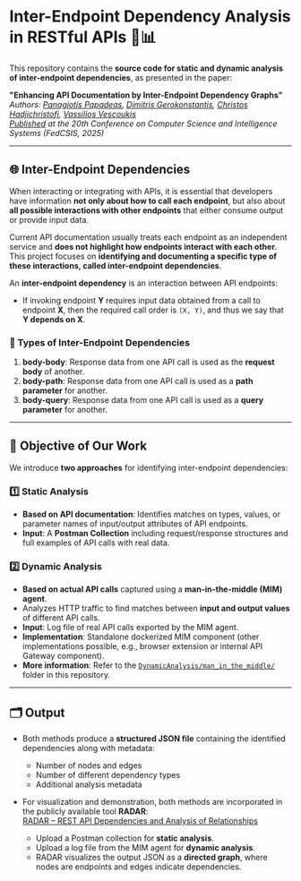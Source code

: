 # Inter-Endpoint Dependency Analysis in RESTful APIs 🔗📊

This repository contains the **source code for static and dynamic analysis of inter-endpoint dependencies**, as presented in the paper:

**"Enhancing API Documentation by Inter-Endpoint Dependency Graphs"**  
*Authors: [Panagiotis Papadeas](https://github.com/PanagiotisPapadeas), [Dimitris Gerokonstantis](https://github.com/DimitrisDavidGerokonstantis), [Christos Hadjichristofi](https://github.com/ChristosHadjichristofi), [Vassilios Vescoukis](https://github.com/vvescoukis)*  
*[Published](https://annals-csis.org/proceedings/2025/pliks/8035.pdf) at the 20th Conference on Computer Science and Intelligence Systems (FedCSIS, 2025)*

---

## 🌐 Inter-Endpoint Dependencies

When interacting or integrating with APIs, it is essential that developers have information **not only about how to call each endpoint**, but also about **all possible interactions with other endpoints** that either consume output or provide input data.  

Current API documentation usually treats each endpoint as an independent service and **does not highlight how endpoints interact with each other**. This project focuses on **identifying and documenting a specific type of these interactions, called inter-endpoint dependencies**.

An **inter-endpoint dependency** is an interaction between API endpoints:  

- If invoking endpoint **Y** requires input data obtained from a call to endpoint **X**, then the required call order is `(X, Y)`, and thus we say that **Y depends on X**.  

### 🔹 Types of Inter-Endpoint Dependencies

1. **body-body**: Response data from one API call is used as the **request body** of another.  
2. **body-path**: Response data from one API call is used as a **path parameter** for another.  
3. **body-query**: Response data from one API call is used as a **query parameter** for another.  

---

## 🎯 Objective of Our Work

We introduce **two approaches** for identifying inter-endpoint dependencies:

### 1️⃣ Static Analysis
- **Based on API documentation**: Identifies matches on types, values, or parameter names of input/output attributes of API endpoints.  
- **Input**: A **Postman Collection** including request/response structures and full examples of API calls with real data.    

### 2️⃣ Dynamic Analysis
- **Based on actual API calls** captured using a **man-in-the-middle (MIM) agent**.  
- Analyzes HTTP traffic to find matches between **input and output values** of different API calls.  
- **Input**: Log file of real API calls exported by the MIM agent.  
- **Implementation**: Standalone dockerized MIM component (other implementations possible, e.g., browser extension or internal API Gateway component).  
- **More information**: Refer to the [`DynamicAnalysis/man_in_the_middle/`](DynamicAnalysis/man_in_the_middle/) folder in this repository.  

---

## 🗂️ Output

- Both methods produce a **structured JSON file** containing the identified dependencies along with metadata:  
  - Number of nodes and edges  
  - Number of different dependency types  
  - Additional analysis metadata  

- For visualization and demonstration, both methods are incorporated in the publicly available tool **RADAR**:  
  [RADAR – REST API Dependencies and Analysis of Relationships](https://radar.softlab.ntua.gr)  
  - Upload a Postman collection for **static analysis**.  
  - Upload a log file from the MIM agent for **dynamic analysis**.  
  - RADAR visualizes the output JSON as a **directed graph**, where nodes are endpoints and edges indicate dependencies. 

